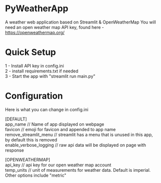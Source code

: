# PyWeatherApp
A weather web application based on Streamlit &amp; OpenWeatherMap 
You will need an open weather map API key, found here - https://openweathermap.org/

# Quick Setup
1 - Install API key in config.ini \
2 - install requirements.txt if needed \
3 - Start the app with "streamlit run main.py" 

# Configuration
Here is what you can change in config.ini

[DEFAULT]\
app_name // Name of app displayed on webpage\
favicon // emoji for favicon and appended to app name\
remove_streamlit_menu // streamlit has a menu that is unused in this app, by default this is removed\
enable_verbose_logging // raw api data will be displayed on page with response

[OPENWEATHERMAP]\
api_key // api key for our open weather map account\
temp_units // unit of measurements for weather data. Default is imperial. Other options include "metric"
